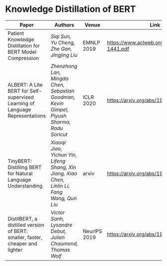 # Knowledge Distillation of BERT

| Paper                                                        | Authors                                                      | Venue        | Link                                          |
| ------------------------------------------------------------ | ------------------------------------------------------------ | ------------ | --------------------------------------------- |
| Patient Knowledge Distillation for BERT Model Compression    | *Siqi Sun, Yu Cheng, Zhe Gan, Jingjing Liu*                  | EMNLP 2019   | https://www.aclweb.org/anthology/D19-1441.pdf |
| ALBERT: A Lite BERT for Self-supervised Learning of Language Representations | *Zhenzhong Lan, Mingda Chen, Sebastian Goodman, Kevin Gimpel, Piyush Sharma, Radu Soricut* | ICLR 2020    | https://arxiv.org/abs/1909.11942              |
| TinyBERT: Distilling BERT for Natural Language Understanding | *Xiaoqi Jiao, Yichun Yin, Lifeng Shang, Xin Jiang, Xiao Chen, Linlin Li, Fang Wang, Qun Liu* | arxiv        | https://arxiv.org/abs/1909.10351              |
| DistilBERT, a distilled version of BERT: smaller, faster, cheaper and lighter | *Victor Sanh, Lysandre Debut, Julien Chaumond, Thomas Wolf*  | NeurlPS 2019 | https://arxiv.org/abs/1910.01108              |

